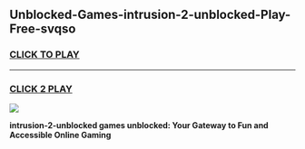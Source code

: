 
## Unblocked-Games-intrusion-2-unblocked-Play-Free-svqso
<h3>
<a href="https://premium76.site?title=intrusion-2-unblocked&ref=12A">CLICK TO PLAY</a></h3>
<hr>

<h3>
<a href="https://premium76.site?title=intrusion-2-unblocked&ref=12A">CLICK 2 PLAY</a>
  
</h3>

<a href="https://premium76.site?title=intrusion-2-unblocked&ref=12A"><img src="https://clearcache.store/games.png"></a>


**intrusion-2-unblocked games unblocked: Your Gateway to Fun and Accessible Online Gaming**
